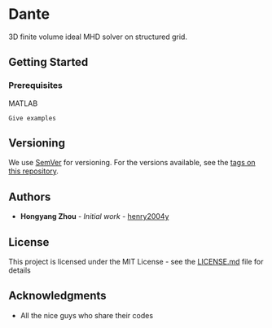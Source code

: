 # Dante
3D finite volume ideal MHD solver on structured grid.

## Getting Started


### Prerequisites

MATLAB

```
Give examples

```

## Versioning

We use [SemVer](http://semver.org/) for versioning. For the versions available, see the [tags on this repository](https://github.com/your/project/tags).

## Authors

* **Hongyang Zhou** - *Initial work* - [henry2004y](https://github.com/henry2004y)

## License

This project is licensed under the MIT License - see the [LICENSE.md](LICENSE.md) file for details

## Acknowledgments

* All the nice guys who share their codes



